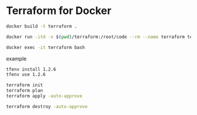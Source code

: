 # Terraform for Docker

```sh
docker build -t terraform .

docker run -itd -v $(pwd)/terraform:/root/code --rm --name terraform terraform

docker exec -it terraform bash
```

example

```sh
tfenv install 1.2.6
tfenv use 1.2.6

terraform init
terraform plan
terraform apply -auto-approve

terraform destroy -auto-approve
```
